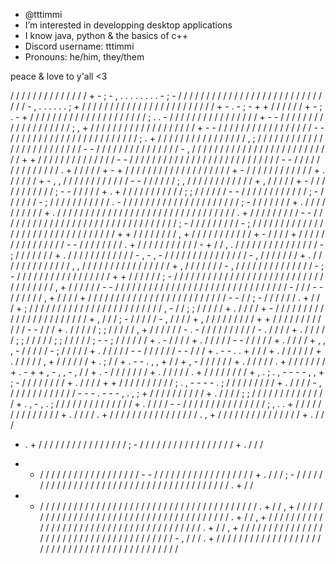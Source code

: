 - @tttimmi
- I’m interested in developping desktop applications
- I know java, python & the basics of c++
- Discord username: tttimmi
- Pronouns: he/him, they/them

peace & love to y'all <3


/ / / / / / / / / / / / / / + - ; - , . . . . . . . . - ; - / / / / / / / / / / / / / / / / / 
/ / / / / / / / / / / / - ,             . . . . .           . ; + / / / / / / / / / / / / / / 
/ / / / / / / / / / + -     . - ; - + + / / / / / / + - ; .       - + / / / / / / / / / / / / 
/ / / / / / / / / ; .   . - / / / / / / / / / / / / / / / / + -       - / / / / / / / / / / / 
/ / / / / / / / ;     , + / / / / / / / / / / / / / / / / / / / + -     - / / / / / / / / / / 
/ / / / / / / -     - / / / / / / / / / / / / / / / / / / / / / / / ;   . + / / / / / / / / / 
/ / / / / / / ,   ; / / / / / / / / / / / / / / / / / / / / / / / / / -   - / / / / / / / / / 
/ / / / / / -   , / / / / / / / / / / / / / / / / / / / / / / / / / / +     + / / / / / / / / 
/ / / / / / -   - / / / / / / / / / / / / / / / / / / / / / / / / / / / -   - / / / / / / / / 
/ / / / / / .   + / / / / / + - + / / / / / / / / / / / / / / / / / / / +     - / / / / / / / 
/ / / / / +   . / / / / / + - , , / / / / / / / / / / / / - - / / / / / / ;   , / / / / / / / 
/ / / / / +   , / / / / / +     - / / / / / / / / / / / ;   - - / / / / / + .   + / / / / / / 
/ / / / / ;   ; / / / / / / - - / / / / / / / / / / / / ;     - / / / / / / -   ; / / / / / / 
/ / / / / .   - / / / / / / / / / / / / / / / / / / / / / ; - / / / / / / / +   . / / / / / / 
/ / / / +   . / / / / / / / / / / / / / / / / / / / / / / / / / / / / / / / / .   + / / / / / 
/ / / / -   - / / / / / / / / / / / / / / / / / / / / / / / / / / / / / / / / ;   - / / / / / 
/ / / / -   ; / / / / / / / / / / / / / / / / / / / / / / / / / / / / / / / / +     + / / / / 
/ / / / ,   + / / / / / / / / / / / + - / / / / + / / / / / / / / / / / / / / / -   - / / / / 
/ / / / .   + / / / / / / / / / / / -   + / / , . / / / / / / / / / / / / / / / -   ; / / / / 
/ / / +   . / / / / / / / / / / / / -   , - ,   - / / / / / / / / / / / / / / / -   , / / / / 
/ / / +   . / / / / / / / / / / / / / ,       , / / / / / / / / / / / / / / / / +   , / / / / 
/ / / -   , / / / / / / / / / / / / / / - ; - / / / / / / / / / / / / / / / / / +     + / / / 
/ / / ;   - / / / / / / / / / / / / / / / / / / / / / / / / / / / / / / / / / / / ,   + / / / 
/ / / -   - / / / / / / / / / / / / / / / / / / / / / / / / / / / / / / / - / / / -   - / / / 
/ / / ,   + / / / / + / / / / / / / / / / / / / / / / / / / / / / / / / -   - / / ;   - / / / 
/ / / .   + / / / +   ; / / / / / / / / / / / / / / / / / / / / / / / / ,   - / / ;   ; / / / 
/ / +   . / / / / +   - / / / / / / / / / / / / / / / / / / / / / / / +   , / / / ;   - / / / 
/ / -   , / / / / +   , / / / / / / / / / + + / / / / / / / / / / / / -   - / / / +   . / / / 
/ / ;   ; / / / / / ,   + / / / / / / - .     - / / / / / / / / / / -   . / / / / +   . / / / 
/ / ;   ; / / / / / ;   ; / / / / / ;           - - ; / / / / / / + .   - / / / / +   . / / / 
/ / -   - / / / / / +   . / / / / +     , , ,         - / / / / / -   ; / / / / / +   . / / / 
/ / -   - / / / / / / -   - / / / +   . - - .     .     + / / / +   . / / / / / / +   . / / / 
/ / ,   + / / / / / / + .   ; / / +   . - - .   , ,     + / / + ,   - / / / / / / +   . / / / 
/ / .   + / / / / / / / + .   - + +     , - , , - ,     / / + .   - / / / / / / / +   . / / / 
/ / .   + / / / / / / / / + ,   . ; .   , - - - - ,   , + ;     - / / / / / / / / +   . / / / 
/ +     + / / / / / / / / / / ;     .   , - - - - .           ; / / / / / / / / / +   . / / / 
/ -   , / / / / / / / / / / / / - - -   . - - - ,     . , ; + / / / / / / / / / / +   . / / / 
/ ;   ; / / / / / / / / / / / / / / + .   , - , .   ; / / / / / / / / / / / / / / +   . / / / 
/ -   - / / / / / / / / / / / / / / / ;     , .   . + / / / / / / / / / / / / / / +   . / / / 
/ .   + / / / / / / / / / / / / / / / / .       , + / / / / / / / / / / / / / / / +   . / / / 
+   . + / / / / / / / / / / / / / / / / ;     - / / / / / / / / / / / / / / / / / +   . / / / 
-   - / / / / / / / / / / / / / / / / / / - - / / / / / / / / / / / / / / / / / / +   . / / / 
;   - / / / / / / / / / / / / / / / / / / / / / / / / / / / / / / / / / / / / / / / .   + / / 
-   - / / / / / / / / / / / / / / / / / / / / / / / / / / / / / / / / / / / / / / / .   + / / 
,   + / / / / / / / / / / / / / / / / / / / / / / / / / / / / / / / / / / / / / / / .   + / / 
,   + / / / / / / / / / / / / / / / / / / / / / / / / / / / / / / / / / / / / / / / .   + / / 
,   + / / / / / / / / / / / / / / / / / / / / / / / / / / / / / / / / / / / / / / / - , / / / 
.   + / / / / / / / / / / / / / / / / / / / / / / / / / / / / / / / / / / / / / / / / / / / / 
